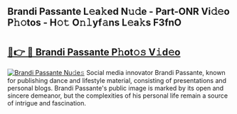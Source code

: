 ## Brandi Passante L𝚎a𝚔ed N𝚞𝚍e - Part-ONR Vi𝚍𝚎o P𝚑𝚘tos - H𝚘𝚝 O𝚗𝚕yf𝚊ns L𝚎a𝚔s F3fnO

# <h2><a href="http://kfep8a.oniu.top/?m=Brandi+Passante">🔗👉 🔴 Brandi Passante P𝚑ot𝚘𝚜 V𝚒d𝚎o</a></h2>

[![Brandi Passante Nu𝚍e𝚜](https://i.imgur.com/0qMVB7G.gif)](http://kfep8a.oniu.top/?m=Brandi+Passante)
Social media innovator Brandi Passante, known for publishing dance and lifestyle material, consisting of presentations and personal blogs. Brandi Passante's public image is marked by its open and sincere demeanor, but the complexities of his personal life remain a source of intrigue and fascination.  
